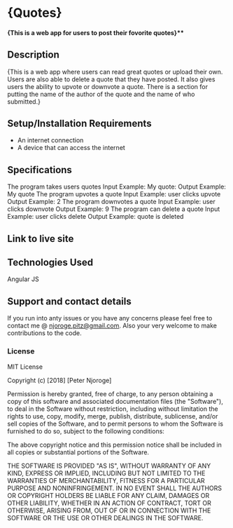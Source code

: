 # {Quotes}
#### {This is a web app for users to post their fovorite quotes}**
## Description
{This is a web app where users can read great quotes or upload their own. Users are also able to delete a quote that they have posted. It also gives users the ability to upvote or downvote a quote. There is a section for putting the name of the author of the quote and the name of who submitted.}
## Setup/Installation Requirements
* An internet connection
* A device that can access the internet
## Specifications
The program takes users quotes
    Input Example: My quote:
	Output Example: My quote
The program upvotes a quote
    Input Example: user clicks upvote
    Output Example: 2
The program downvotes a quote
    Input Example: user clicks downvote
    Output Example: 9
The program can delete a quote
    Input Example: user clicks delete
    Output Example: quote is deleted 

## Link to live site
  

## Technologies Used
Angular JS
## Support and contact details
If you run into anty issues or you have any concerns please feel free to contact me @ njoroge.pitz@gmail.com. Also your very welcome to make contributions to the code.
### License
MIT License

Copyright (c) [2018] [Peter Njoroge]

Permission is hereby granted, free of charge, to any person obtaining a copy
of this software and associated documentation files (the "Software"), to deal
in the Software without restriction, including without limitation the rights
to use, copy, modify, merge, publish, distribute, sublicense, and/or sell
copies of the Software, and to permit persons to whom the Software is
furnished to do so, subject to the following conditions:

The above copyright notice and this permission notice shall be included in all
copies or substantial portions of the Software.

THE SOFTWARE IS PROVIDED "AS IS", WITHOUT WARRANTY OF ANY KIND, EXPRESS OR
IMPLIED, INCLUDING BUT NOT LIMITED TO THE WARRANTIES OF MERCHANTABILITY,
FITNESS FOR A PARTICULAR PURPOSE AND NONINFRINGEMENT. IN NO EVENT SHALL THE
AUTHORS OR COPYRIGHT HOLDERS BE LIABLE FOR ANY CLAIM, DAMAGES OR OTHER
LIABILITY, WHETHER IN AN ACTION OF CONTRACT, TORT OR OTHERWISE, ARISING FROM,
OUT OF OR IN CONNECTION WITH THE SOFTWARE OR THE USE OR OTHER DEALINGS IN THE
SOFTWARE.